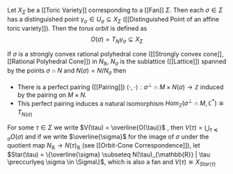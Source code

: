 Let $X_{\Sigma}$ be a [[Toric Variety]] corresponding to a [[Fan]] $\Sigma$. Then each $\sigma\in\Sigma$ has a distinguished point $\gamma_{\sigma} \in U_{\sigma} \subseteq X_{\Sigma}$ ([[Distinguished Point of an affine toric variety]]).
Then the *torus orbit* is defined as 
$$ O(\sigma) = T_N\gamma_{\sigma} \subseteq X_{\Sigma}$$ 

If $\sigma$ is a strongly convex rational polyhedral cone ([[Strongly convex cone]], [[Rational Polyhedral Cone]]) in $N_{\mathbb{R}}$, $N_{\sigma}$ is the sublattice ([[Lattice]]) spanned by the points $\sigma \cap N$ and $N(\sigma) = N/N_{\sigma}$ then 
* There is a perfect pairing ([[Pairing]]) $\langle\cdot,\cdot\rangle : \sigma^{\bot} \cap M \times N(\sigma) \rightarrow \mathbb{Z}$ induced by the pairing on $M\times N$.
* This perfect pairing induces a natural isomorphism $Hom_{\mathbb{Z}}(\sigma^{\bot} \cap M,\mathbb{C}^*) \cong T_{N(\sigma)}$ 

For some $\tau \in \Sigma$ we write $V(\tau) = \overline{O(\tau)}$ , then $V(\tau) = \bigcup_{\tau\preccurlyeq \sigma} O(\sigma)$ and if we write $\overline{\sigma}$ for the image of $\sigma$ under the quotient map $N_{\mathbb{R}}\rightarrow N(\tau)_{\mathbb{R}}$ (see [[Orbit-Cone Correspondence]]), let $Star(\tau) = \{\overline{\sigma} \subseteq N(\tau)_{\mathbb{R}} | \tau \preccurlyeq \sigma \in \Sigma\}$, which is also a fan and $V(\tau) \cong X_{Star(\tau)}$ 